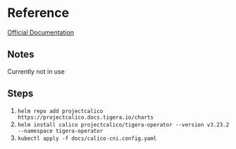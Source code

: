 # Reference
[Official Documentation](https://projectcalico.docs.tigera.io/getting-started/kubernetes/helm)

## Notes
Currently not in use

## Steps

1. `helm repo add projectcalico https://projectcalico.docs.tigera.io/charts`
2. `helm install calico projectcalico/tigera-operator --version v3.23.2 --namespace tigera-operator`
3. `kubectl apply -f docs/calico-cni.config.yaml`